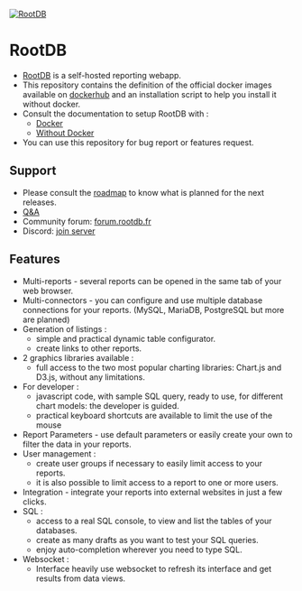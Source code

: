 
[![RootDB](https://www.rootdb.fr/assets/logo_name_blue_500x250.png)]()

# RootDB

* [RootDB](https://www.rootdb.fr) is a self-hosted reporting webapp.
* This repository contains the definition of the official docker images available on [dockerhub](https://hub.docker.com/r/atomicwebsas/rootdb) and an installation script to help you install it without docker.
* Consult the documentation to setup RootDB with :
  * [Docker](https://documentation.rootdb.fr/install/install_with_docker.html) 
  * [Without Docker](https://documentation.rootdb.fr/install/install_without_docker.html) 
* You can use this repository for bug report or features request.

## Support
* Please consult the [roadmap](https://forum.rootdb.fr/d/6-roadmap) to know what is planned for the next releases.
* [Q&A](https://www.rootdb.fr/faqs)
* Community forum: [forum.rootdb.fr](https://forum.rootdb.fr/tags)
* Discord: [join server](https://discord.gg/guKvGJAqZm)

## Features

- Multi-reports - several reports can be opened in the same tab of your web browser.
- Multi-connectors - you can configure and use multiple database connections for your reports. (MySQL, MariaDB, PostgreSQL but more are planned)
- Generation of listings :
    - simple and practical dynamic table configurator.
    - create links to other reports.
- 2 graphics libraries available :
  - full access to the two most popular charting libraries: Chart.js and D3.js, without any limitations.
- For developer :
  - javascript code, with sample SQL query, ready to use, for different chart models: the developer is guided.
  - practical keyboard shortcuts are available to limit the use of the mouse
- Report Parameters - use default parameters or easily create your own to filter the data in your reports.
- User management :
  - create user groups if necessary to easily limit access to your reports.
  - it is also possible to limit access to a report to one or more users.
- Integration - integrate your reports into external websites in just a few clicks.
- SQL :
  - access to a real SQL console, to view and list the tables of your databases.
  - create as many drafts as you want to test your SQL queries.
  - enjoy auto-completion wherever you need to type SQL.
- Websocket :
  - Interface heavily use websocket to refresh its interface and get results from data views.  





